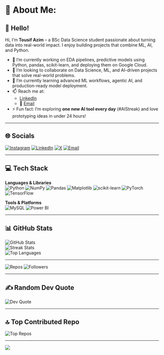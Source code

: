 # 💫 About Me:

## 👋 Hello!  
Hi, I’m **Tousif Azim** – a BSc Data Science student passionate about turning data into real-world impact. I enjoy building projects that combine ML, AI, and Python.

- 🔭 I’m currently working on EDA pipelines, predictive models using Python, pandas, scikit-learn, and deploying them on Google Cloud.
- 🤝 I’m looking to collaborate on Data Science, ML, and AI-driven projects that solve real-world problems.
- 🌱 I’m currently learning advanced ML workflows, agentic AI, and production-ready model deployment.
- 📫 Reach me at:
  - [LinkedIn](https://www.linkedin.com/in/tousif-azim-533313279/)
  - 📧 [Email](mailto:tousifazim.ds@gmail.com)
- ⚡ Fun fact: I’m exploring **one new AI tool every day** (#AIStreak) and love prototyping ideas in under 24 hours!

---

## 🌐 Socials

[![Instagram](https://img.shields.io/badge/Instagram-%23E4405F.svg?logo=Instagram&logoColor=white)](https://www.instagram.com/tous___if/)
[![LinkedIn](https://img.shields.io/badge/LinkedIn-%230077B5.svg?logo=linkedin&logoColor=white)](https://www.linkedin.com/in/tousif-azim-533313279/)
[![X](https://img.shields.io/badge/X-black.svg?logo=X&logoColor=white)](https://x.com/tousif_azim)
[![Email](https://img.shields.io/badge/Email-D14836?logo=gmail&logoColor=white)](mailto:tousifazim.ds@gmail.com)

---

## 💻 Tech Stack

**Languages & Libraries**  
![Python](https://img.shields.io/badge/python-3670A0?style=for-the-badge&logo=python&logoColor=ffdd54)
![NumPy](https://img.shields.io/badge/numpy-%23013243.svg?style=for-the-badge&logo=numpy&logoColor=white)
![Pandas](https://img.shields.io/badge/pandas-%23150458.svg?style=for-the-badge&logo=pandas&logoColor=white)
![Matplotlib](https://img.shields.io/badge/Matplotlib-%23ffffff.svg?style=for-the-badge&logo=Matplotlib&logoColor=black)
![scikit-learn](https://img.shields.io/badge/scikit--learn-%23F7931E.svg?style=for-the-badge&logo=scikit-learn&logoColor=white)
![PyTorch](https://img.shields.io/badge/PyTorch-%23EE4C2C.svg?style=for-the-badge&logo=PyTorch&logoColor=white)
![TensorFlow](https://img.shields.io/badge/TensorFlow-%23FF6F00.svg?style=for-the-badge&logo=TensorFlow&logoColor=white)

**Tools & Platforms**  
![MySQL](https://img.shields.io/badge/mysql-4479A1.svg?style=for-the-badge&logo=mysql&logoColor=white)
![Power BI](https://img.shields.io/badge/power_bi-F2C811?style=for-the-badge&logo=powerbi&logoColor=black)

---

## 📊 GitHub Stats

![GitHub Stats](https://github-readme-stats.vercel.app/api?username=Tousif18&theme=radical&show_icons=true&count_private=true&include_all_commits=true)<br/>
![Streak Stats](https://nirzak-streak-stats.vercel.app/?user=Tousif18&theme=radical&hide_border=false)<br/>
![Top Languages](https://github-readme-stats.vercel.app/api/top-langs/?username=Tousif18&theme=radical&hide_border=false&layout=compact)

---

![Repos](https://img.shields.io/badge/Public%20Repos-10-blue)
![Followers](https://img.shields.io/github/followers/Tousif18?label=Followers&style=social)



---

## ✍️ Random Dev Quote

![Dev Quote](https://quotes-github-readme.vercel.app/api?type=horizontal&theme=radical)

---

## 🔝 Top Contributed Repo

![Top Repos](https://github-contributor-stats.vercel.app/api?username=Tousif18&limit=5&theme=dark&combine_all_yearly_contributions=true)

---

[![](https://visitcount.itsvg.in/api?id=Tousif18&icon=0&color=0)](https://visitcount.itsvg.in)

<!-- Proudly created with GPRM ( https://gprm.itsvg.in ) -->
